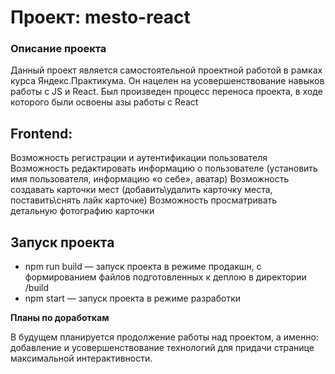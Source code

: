 # Проект: mesto-react

### Описание проекта

Данный проект является самостоятельной проектной работой в рамках курса Яндекс.Практикума. Он нацелен на усовершенствование навыков работы с JS и React. Был произведен процесс переноса проекта, в ходе которого были освоены азы работы с React

## Frontend:
Возможность регистрации и аутентификации пользователя
Возможность редактировать информацию о пользователе (установить имя пользователя, информацию «о себе», аватар)
Возможность создавать карточки мест (добавить\удалить карточку места, поставить\снять лайк карточке)
Возможность просматривать детальную фотографию карточки

## Запуск проекта

 - npm run build — запуск проекта в режиме продакшн, с формированием файлов подготовленных к деплою в директории /build
 - npm start — запуск проекта в режиме разработки

**Планы по доработкам**

В будущем планируется продолжение работы над проектом, а именно: добавление и усовершенствование технологий для придачи странице максимальной интерактивности.
